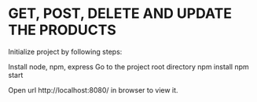 # GET, POST, DELETE AND UPDATE THE PRODUCTS

Initialize project by following steps:

Install node, npm, express
Go to the project root directory
npm install
npm start

Open url http://localhost:8080/ in browser to view it.
